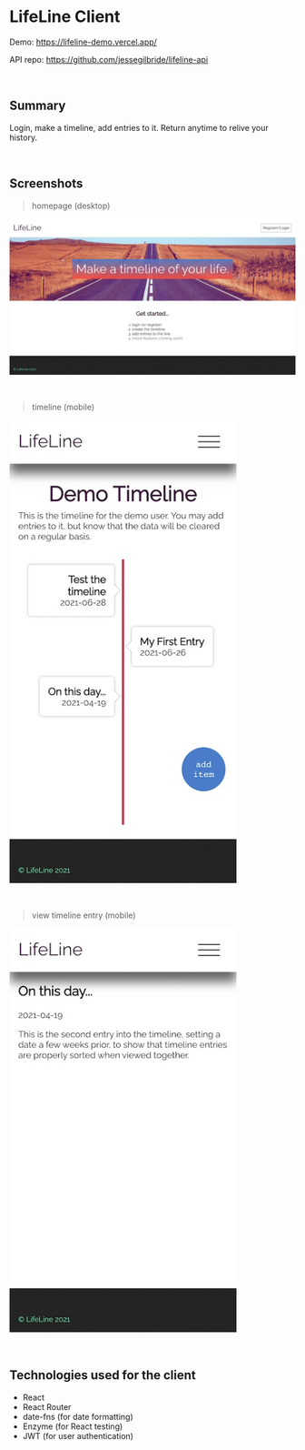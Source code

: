 # LifeLine Client


Demo: https://lifeline-demo.vercel.app/

API repo: https://github.com/jessegilbride/lifeline-api

&nbsp;

## Summary
Login, make a timeline, add entries to it. Return anytime to relive your history.

&nbsp;

## Screenshots

> homepage (desktop)
<img src='https://github.com/jessegilbride/lifeline-client/blob/main/screenshots/lifeline-demo-homepage-desktop.jpg' width='' />

&nbsp;

> timeline (mobile)
<img src='https://github.com/jessegilbride/lifeline-client/blob/main/screenshots/lifeline-demo-timeline-mobile.jpg' width='400px' />

&nbsp;

> view timeline entry (mobile)
<img src='https://github.com/jessegilbride/lifeline-client/blob/main/screenshots/lifeline-demo-timeline-entry-mobile.jpg' width='400px' />

<!-- &nbsp;

> login (mobile)
<img src='' width='400px' /> -->

<!-- &nbsp;

> create timeline item (mobile)
<img src='' width='400px' /> -->

&nbsp;

## Technologies used for the client

* React
* React Router
* date-fns (for date formatting)
* Enzyme (for React testing)
* JWT (for user authentication)
